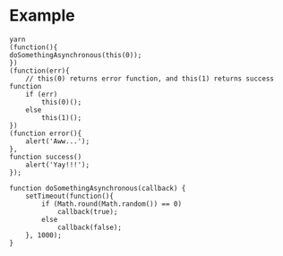 # Example

	yarn
	(function(){
	doSomethingAsynchronous(this(0));
	})
	(function(err){
		// this(0) returns error function, and this(1) returns success function
		if (err)
			this(0)();
		else
			this(1)();
	})
	(function error(){
		alert('Aww...');
	},
	function success()
		alert('Yay!!!');
	});

	function doSomethingAsynchronous(callback) {
		setTimeout(function(){
			if (Math.round(Math.random()) == 0)
				callback(true);
			else
				callback(false);
		}, 1000);
	}